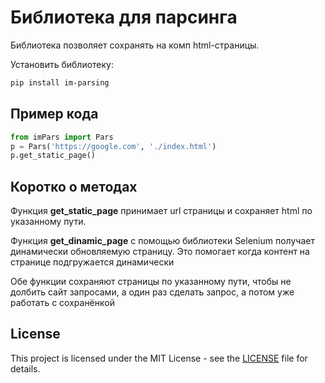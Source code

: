 # Библиотека для парсинга

Библиотека позволяет сохранять на комп html-страницы. 

Установить библиотеку:
```bash
pip install im-parsing
```

## Пример кода
```python
from imPars import Pars
p = Pars('https://google.com', './index.html')
p.get_static_page()
```

## Коротко о методах
Функция **get_static_page** принимает url страницы и сохраняет html по указанному пути. 

Функция **get_dinamic_page** с помощью библиотеки Selenium получает динамически обновляемую страницу. Это помогает когда контент на странице подгружается динамически

Обе функции сохраняют страницы по указанному пути, чтобы не долбить сайт запросами, а один раз сделать запрос, а потом уже работать с сохранёнкой

## License

This project is licensed under the MIT License - see the [LICENSE](LICENSE.txt) file for details.

